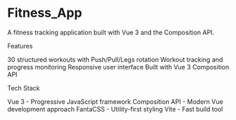# Fitness_App
A fitness tracking application built with Vue 3 and the Composition API.

Features

30 structured workouts with Push/Pull/Legs rotation
Workout tracking and progress monitoring
Responsive user interface
Built with Vue 3 Composition API

Tech Stack

Vue 3 - Progressive JavaScript framework
Composition API - Modern Vue development approach
FantaCSS - Utility-first styling
Vite - Fast build tool

